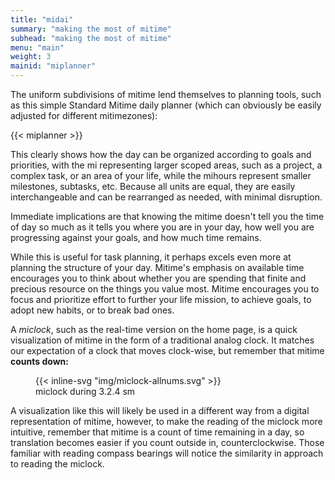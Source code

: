 ```yaml
---
title: "midai"
summary: "making the most of mitime" 
subhead: "making the most of mitime" 
menu: "main"
weight: 3
mainid: "miplanner"
---
```


The uniform subdivisions of mitime lend themselves to planning tools, such as this simple Standard Mitime daily planner (which can obviously be easily adjusted for different mitimezones): 

{{< miplanner >}}

This clearly shows how the day can be organized according to goals and priorities, with the mi representing larger scoped areas, such as a project, a complex task, or an area of your life, while the mihours represent smaller milestones, subtasks, etc. Because all units are equal, they are easily interchangeable and can be rearranged as needed, with minimal disruption.

Immediate implications are that knowing the mitime doesn't tell you the time of day so much as it tells you where you are in your day, how well you are progressing against your goals, and how much time remains. 

While this is useful for task planning, it perhaps excels even more at planning the structure of your day. Mitime's emphasis on available time encourages you to think about whether you are spending that finite and precious resource on the things you value most. Mitime encourages you to focus and prioritize effort to further your life mission, to achieve goals, to adopt new habits, or to break bad ones. 

A *miclock*, such as the real-time version on the home page, is a quick visualization of mitime in the form of a traditional analog clock. It matches our expectation of a clock that moves clock-wise, but remember that mitime **counts down:** 

<figure class="image"> 
{{< inline-svg "img/miclock-allnums.svg" >}}
<figcaption>miclock during 3.2.4 sm</figcaption>
</figure> 

A visualization like this will likely be used in a different way from a digital representation of mitime, however, to make the reading of the miclock more intuitive, remember that mitime is a count of time remaining in a day, so translation becomes easier if you count outside in, counterclockwise. Those familiar with reading compass bearings will notice the similarity in approach to reading the miclock.
